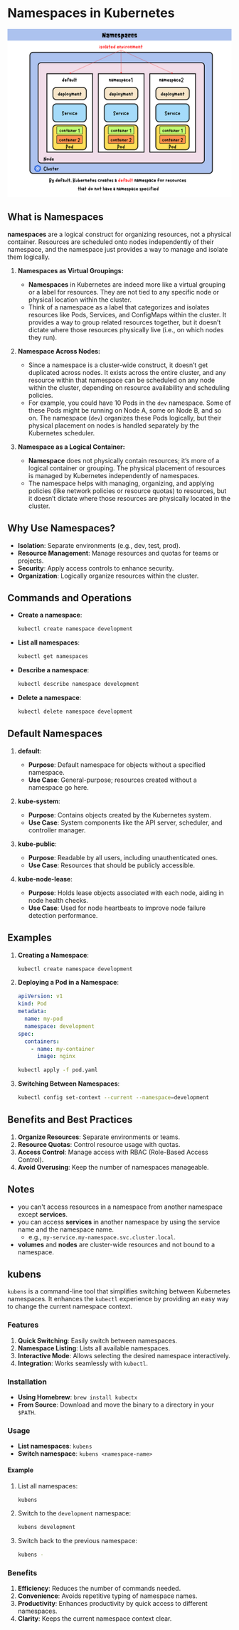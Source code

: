 # Namespaces in Kubernetes

![alt text](images/ns.png)

## What is Namespaces

**namespaces** are a logical construct for organizing resources, not a physical container. Resources are scheduled onto nodes independently of their namespace, and the namespace just provides a way to manage and isolate them logically.

1. **Namespaces as Virtual Groupings:**

   - **Namespaces** in Kubernetes are indeed more like a virtual grouping or a label for resources. They are not tied to any specific node or physical location within the cluster.
   - Think of a namespace as a label that categorizes and isolates resources like Pods, Services, and ConfigMaps within the cluster. It provides a way to group related resources together, but it doesn’t dictate where those resources physically live (i.e., on which nodes they run).

2. **Namespace Across Nodes:**

   - Since a namespace is a cluster-wide construct, it doesn’t get duplicated across nodes. It exists across the entire cluster, and any resource within that namespace can be scheduled on any node within the cluster, depending on resource availability and scheduling policies.
   - For example, you could have 10 Pods in the `dev` namespace. Some of these Pods might be running on Node A, some on Node B, and so on. The namespace (`dev`) organizes these Pods logically, but their physical placement on nodes is handled separately by the Kubernetes scheduler.

3. **Namespace as a Logical Container:**
   - **Namespace** does not physically contain resources; it’s more of a logical container or grouping. The physical placement of resources is managed by Kubernetes independently of namespaces.
   - The namespace helps with managing, organizing, and applying policies (like network policies or resource quotas) to resources, but it doesn’t dictate where those resources are physically located in the cluster.

## Why Use Namespaces?

- **Isolation**: Separate environments (e.g., dev, test, prod).
- **Resource Management**: Manage resources and quotas for teams or projects.
- **Security**: Apply access controls to enhance security.
- **Organization**: Logically organize resources within the cluster.

## Commands and Operations

- **Create a namespace**:

  ```sh
  kubectl create namespace development
  ```

- **List all namespaces**:

  ```sh
  kubectl get namespaces
  ```

- **Describe a namespace**:

  ```sh
  kubectl describe namespace development
  ```

- **Delete a namespace**:

  ```sh
  kubectl delete namespace development
  ```

## Default Namespaces

1. **default**:

   - **Purpose**: Default namespace for objects without a specified namespace.
   - **Use Case**: General-purpose; resources created without a namespace go here.

2. **kube-system**:

   - **Purpose**: Contains objects created by the Kubernetes system.
   - **Use Case**: System components like the API server, scheduler, and controller manager.

3. **kube-public**:

   - **Purpose**: Readable by all users, including unauthenticated ones.
   - **Use Case**: Resources that should be publicly accessible.

4. **kube-node-lease**:
   - **Purpose**: Holds lease objects associated with each node, aiding in node health checks.
   - **Use Case**: Used for node heartbeats to improve node failure detection performance.

## Examples

1. **Creating a Namespace**:

   ```sh
   kubectl create namespace development
   ```

2. **Deploying a Pod in a Namespace**:

   ```yaml
   apiVersion: v1
   kind: Pod
   metadata:
     name: my-pod
     namespace: development
   spec:
     containers:
       - name: my-container
         image: nginx
   ```

   ```sh
   kubectl apply -f pod.yaml
   ```

3. **Switching Between Namespaces**:

   ```sh
   kubectl config set-context --current --namespace=development
   ```

## Benefits and Best Practices

1. **Organize Resources**: Separate environments or teams.
2. **Resource Quotas**: Control resource usage with quotas.
3. **Access Control**: Manage access with RBAC (Role-Based Access Control).
4. **Avoid Overusing**: Keep the number of namespaces manageable.

## Notes

- you can't access resources in a namespace from another namespace except **services**.
- you can access **services** in another namespace by using the service name and the namespace name.
  - e.g., `my-service.my-namespace.svc.cluster.local`.
- **volumes** and **nodes** are cluster-wide resources and not bound to a namespace.

## kubens

`kubens` is a command-line tool that simplifies switching between Kubernetes namespaces. It enhances the `kubectl` experience by providing an easy way to change the current namespace context.

### Features

1. **Quick Switching**: Easily switch between namespaces.
2. **Namespace Listing**: Lists all available namespaces.
3. **Interactive Mode**: Allows selecting the desired namespace interactively.
4. **Integration**: Works seamlessly with `kubectl`.

### Installation

- **Using Homebrew**: `brew install kubectx`
- **From Source**: Download and move the binary to a directory in your `$PATH`.

### Usage

- **List namespaces**: `kubens`
- **Switch namespace**: `kubens <namespace-name>`

#### Example

1. List all namespaces:

   ```sh
   kubens
   ```

2. Switch to the `development` namespace:

   ```sh
   kubens development
   ```

3. Switch back to the previous namespace:

   ```sh
   kubens -
   ```

### Benefits

1. **Efficiency**: Reduces the number of commands needed.
2. **Convenience**: Avoids repetitive typing of namespace names.
3. **Productivity**: Enhances productivity by quick access to different namespaces.
4. **Clarity**: Keeps the current namespace context clear.
